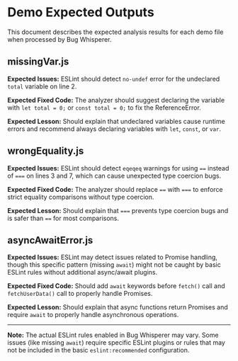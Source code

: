 # Demo Expected Outputs

This document describes the expected analysis results for each demo file when processed by Bug Whisperer.

## missingVar.js

**Expected Issues:** ESLint should detect `no-undef` error for the undeclared `total` variable on line 2.

**Expected Fixed Code:** The analyzer should suggest declaring the variable with `let total = 0;` or `const total = 0;` to fix the ReferenceError.

**Expected Lesson:** Should explain that undeclared variables cause runtime errors and recommend always declaring variables with `let`, `const`, or `var`.

## wrongEquality.js

**Expected Issues:** ESLint should detect `eqeqeq` warnings for using `==` instead of `===` on lines 3 and 7, which can cause unexpected type coercion bugs.

**Expected Fixed Code:** The analyzer should replace `==` with `===` to enforce strict equality comparisons without type coercion.

**Expected Lesson:** Should explain that `===` prevents type coercion bugs and is safer than `==` for most comparisons.

## asyncAwaitError.js

**Expected Issues:** ESLint may detect issues related to Promise handling, though this specific pattern (missing `await`) might not be caught by basic ESLint rules without additional async/await plugins.

**Expected Fixed Code:** Should add `await` keywords before `fetch()` call and `fetchUserData()` call to properly handle Promises.

**Expected Lesson:** Should explain that async functions return Promises and require `await` to properly handle asynchronous operations.

---

**Note:** The actual ESLint rules enabled in Bug Whisperer may vary. Some issues (like missing `await`) require specific ESLint plugins or rules that may not be included in the basic `eslint:recommended` configuration.